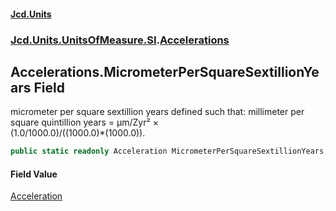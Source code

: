 #### [Jcd.Units](index.md 'index')
### [Jcd.Units.UnitsOfMeasure.SI](Jcd.Units.UnitsOfMeasure.SI.md 'Jcd.Units.UnitsOfMeasure.SI').[Accelerations](Accelerations.md 'Jcd.Units.UnitsOfMeasure.SI.Accelerations')

## Accelerations.MicrometerPerSquareSextillionYears Field

micrometer per square sextillion years defined such that: millimeter per square quintillion years = μm/Zyr² ×  
(1.0/1000.0)/((1000.0)*(1000.0)).

```csharp
public static readonly Acceleration MicrometerPerSquareSextillionYears;
```

#### Field Value
[Acceleration](Acceleration.md 'Jcd.Units.UnitTypes.Acceleration')